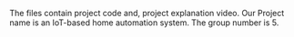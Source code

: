 The files contain project code and, project explanation video. Our Project name is an IoT-based home automation system. The group number is 5.
